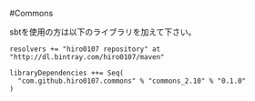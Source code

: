 #Commons

sbtを使用の方は以下のライブラリを加えて下さい。

```
resolvers += "hiro0107 repository" at "http://dl.bintray.com/hiro0107/maven"

libraryDependencies ++= Seq(
  "com.github.hiro0107.commons" % "commons_2.10" % "0.1.0"
)
```

